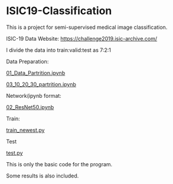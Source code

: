 # ISIC19-Classification

This is a project for semi-supervised medical image classification.

ISIC-19 Data Website: https://challenge2019.isic-archive.com/

I divide the data into train:valid:test as 7:2:1

Data Preparation:

[01_Data_Partrition.ipynb](https://github.com/yyyujintang/ISIC19-Classification/blob/main/01_Data_Partrition.ipynb)

[03_10_20_30_partrition.ipynb](https://github.com/yyyujintang/ISIC19-Classification/blob/main/03_10_20_30_partrition.ipynb)

Network(ipynb format:

[02_ResNet50.ipynb](https://github.com/yyyujintang/ISIC19-Classification/blob/main/02_ResNet50.ipynb)

Train:

[train_newest.py](https://github.com/yyyujintang/ISIC19-Classification/blob/main/train_newest.py)

Test

[test.py](https://github.com/yyyujintang/ISIC19-Classification/blob/main/test.py)

This is only the basic code for the program.

Some results is also included.
